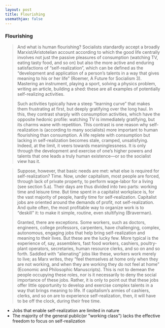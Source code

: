 ```yaml
---
layout: post
title: Flourishing
usemathjax: false
---
```


### Flourishing


> And what is human flourishing? Socialists standardly accept a broadly Marxist/Aristotelian account according to which the good life centrally involves not just the passive pleasures of consumption (watching TV, eating tasty food, and so on) but also the more active and enduring satisfactions of “self-realization”, which can be defined as the “development and application of a person’s talents in a way that gives meaning to his or her life” (Roemer, A Future for Socialism 3).
> Mastering an instrument, playing a sport, solving a physics problem, writing an article, building a shed: these are all examples of potentially self-realizing activities.
>
> Such activities typically have a steep “learning curve” that makes them frustrating at first, but deeply gratifying over the long haul.
> In this, they contrast sharply with consumption activities, which have the opposite hedonic profile: watching TV is immediately gratifying, but its charms wane with repetition.
> This contrast is one reason why self-realization is (according to many socialists) more important to human flourishing than consumption.
> A life replete with consumption but lacking in self-realization becomes stale, cramped, unsatisfying. Indeed, at the limit, it veers towards meaninglessness.
> It is only through the development and exercise of one’s higher powers and talents that one leads a truly human existence—or so the socialist view has it.


> Suppose, however, that basic needs are met: what else is required for self-realization? Time. Now, under capitalism, most people are forced, through lack of private property, to perform wage-labor for a living (see section 5.a). Their days are thus divided into two parts: working time and leisure time. But time spent in a capitalist workplace is, for the vast majority of people, hardly time for self-realization. Capitalist jobs are oriented around the demands of profit, not self-realization. And quite often, the most profitable way to organize work is to “deskill” it: to make it simple, routine, even stultifying (Braverman).
>
> Granted, there are exceptions. Some workers, such as doctors, engineers, college professors, carpenters, have challenging, complex, autonomous, engaging jobs that help bring self-realization and meaning to their lives. But these are the lucky few. More typical is the experience of, say, assemblers, fast food workers, cashiers, poultry-plant operators, secretaries, human resource clerks, and so on and so forth. Saddled with “alienating” jobs like these, workers work merely to live; as Marx writes, they “feel themselves at home only when they are not working, and when they are working they do not feel at home” (Economic and Philosophic Manuscripts). This is not to demean the people occupying these roles, nor is it necessarily to deny the social importance of these jobs. Rather, it is only to point out that these jobs offer little opportunity to develop and exercise complex talents in a way that brings meaning to life. If capitalism’s armies of cashiers, clerks, and so on are to experience self-realization, then, it will have to be off the clock, during their free time.

- Jobs that enable self-realization are limited in nature
- The majority of the general public(or "working class") lacks the effective freedom to focus on self-realization
